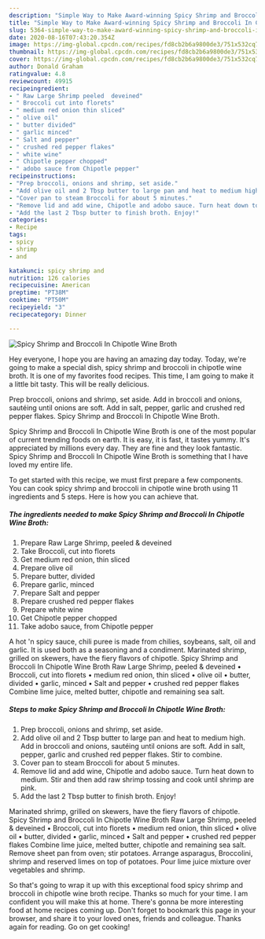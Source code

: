 ```yaml
---
description: "Simple Way to Make Award-winning Spicy Shrimp and Broccoli In Chipotle Wine Broth"
title: "Simple Way to Make Award-winning Spicy Shrimp and Broccoli In Chipotle Wine Broth"
slug: 5364-simple-way-to-make-award-winning-spicy-shrimp-and-broccoli-in-chipotle-wine-broth
date: 2020-08-16T07:43:20.354Z
image: https://img-global.cpcdn.com/recipes/fd8cb2b6a9800de3/751x532cq70/spicy-shrimp-and-broccoli-in-chipotle-wine-broth-recipe-main-photo.jpg
thumbnail: https://img-global.cpcdn.com/recipes/fd8cb2b6a9800de3/751x532cq70/spicy-shrimp-and-broccoli-in-chipotle-wine-broth-recipe-main-photo.jpg
cover: https://img-global.cpcdn.com/recipes/fd8cb2b6a9800de3/751x532cq70/spicy-shrimp-and-broccoli-in-chipotle-wine-broth-recipe-main-photo.jpg
author: Donald Graham
ratingvalue: 4.8
reviewcount: 49915
recipeingredient:
- " Raw Large Shrimp peeled  deveined"
- " Broccoli cut into florets"
- " medium red onion thin sliced"
- " olive oil"
- " butter divided"
- " garlic minced"
- " Salt and pepper"
- " crushed red pepper flakes"
- " white wine"
- " Chipotle pepper chopped"
- " adobo sauce from Chipotle pepper"
recipeinstructions:
- "Prep broccoli, onions and shrimp, set aside."
- "Add olive oil and 2 Tbsp butter to large pan and heat to medium high. Add in broccoli and onions, sautéing until onions are soft. Add in salt, pepper, garlic and crushed red pepper flakes. Stir to combine."
- "Cover pan to steam Broccoli for about 5 minutes."
- "Remove lid and add wine, Chipotle and adobo sauce. Turn heat down to medium. Stir and then add raw shrimp tossing and cook until shrimp are pink."
- "Add the last 2 Tbsp butter to finish broth. Enjoy!"
categories:
- Recipe
tags:
- spicy
- shrimp
- and

katakunci: spicy shrimp and 
nutrition: 126 calories
recipecuisine: American
preptime: "PT38M"
cooktime: "PT50M"
recipeyield: "3"
recipecategory: Dinner

---
```



![Spicy Shrimp and Broccoli In Chipotle Wine Broth](https://img-global.cpcdn.com/recipes/fd8cb2b6a9800de3/751x532cq70/spicy-shrimp-and-broccoli-in-chipotle-wine-broth-recipe-main-photo.jpg)

Hey everyone, I hope you are having an amazing day today. Today, we're going to make a special dish, spicy shrimp and broccoli in chipotle wine broth. It is one of my favorites food recipes. This time, I am going to make it a little bit tasty. This will be really delicious.

Prep broccoli, onions and shrimp, set aside. Add in broccoli and onions, sautéing until onions are soft. Add in salt, pepper, garlic and crushed red pepper flakes. Spicy Shrimp and Broccoli In Chipotle Wine Broth.

Spicy Shrimp and Broccoli In Chipotle Wine Broth is one of the most popular of current trending foods on earth. It is easy, it is fast, it tastes yummy. It's appreciated by millions every day. They are fine and they look fantastic. Spicy Shrimp and Broccoli In Chipotle Wine Broth is something that I have loved my entire life.


To get started with this recipe, we must first prepare a few components. You can cook spicy shrimp and broccoli in chipotle wine broth using 11 ingredients and 5 steps. Here is how you can achieve that.

<!--inarticleads1-->

##### The ingredients needed to make Spicy Shrimp and Broccoli In Chipotle Wine Broth:

1. Prepare  Raw Large Shrimp, peeled &amp; deveined
1. Take  Broccoli, cut into florets
1. Get  medium red onion, thin sliced
1. Prepare  olive oil
1. Prepare  butter, divided
1. Prepare  garlic, minced
1. Prepare  Salt and pepper
1. Prepare  crushed red pepper flakes
1. Prepare  white wine
1. Get  Chipotle pepper chopped
1. Take  adobo sauce, from Chipotle pepper


A hot &#39;n spicy sauce, chili puree is made from chilies, soybeans, salt, oil and garlic. It is used both as a seasoning and a condiment. Marinated shrimp, grilled on skewers, have the fiery flavors of chipotle. Spicy Shrimp and Broccoli In Chipotle Wine Broth Raw Large Shrimp, peeled &amp; deveined • Broccoli, cut into florets • medium red onion, thin sliced • olive oil • butter, divided • garlic, minced • Salt and pepper • crushed red pepper flakes Combine lime juice, melted butter, chipotle and remaining sea salt. 

<!--inarticleads2-->

##### Steps to make Spicy Shrimp and Broccoli In Chipotle Wine Broth:

1. Prep broccoli, onions and shrimp, set aside.
1. Add olive oil and 2 Tbsp butter to large pan and heat to medium high. Add in broccoli and onions, sautéing until onions are soft. Add in salt, pepper, garlic and crushed red pepper flakes. Stir to combine.
1. Cover pan to steam Broccoli for about 5 minutes.
1. Remove lid and add wine, Chipotle and adobo sauce. Turn heat down to medium. Stir and then add raw shrimp tossing and cook until shrimp are pink.
1. Add the last 2 Tbsp butter to finish broth. Enjoy!


Marinated shrimp, grilled on skewers, have the fiery flavors of chipotle. Spicy Shrimp and Broccoli In Chipotle Wine Broth Raw Large Shrimp, peeled &amp; deveined • Broccoli, cut into florets • medium red onion, thin sliced • olive oil • butter, divided • garlic, minced • Salt and pepper • crushed red pepper flakes Combine lime juice, melted butter, chipotle and remaining sea salt. Remove sheet pan from oven; stir potatoes. Arrange asparagus, Broccolini, shrimp and reserved limes on top of potatoes. Pour lime juice mixture over vegetables and shrimp. 

So that's going to wrap it up with this exceptional food spicy shrimp and broccoli in chipotle wine broth recipe. Thanks so much for your time. I am confident you will make this at home. There's gonna be more interesting food at home recipes coming up. Don't forget to bookmark this page in your browser, and share it to your loved ones, friends and colleague. Thanks again for reading. Go on get cooking!
